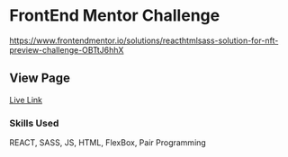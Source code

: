 
# FrontEnd Mentor Challenge

https://www.frontendmentor.io/solutions/reacthtmlsass-solution-for-nft-preview-challenge-OBTtJ6hhX

## View Page

[Live Link](https://desireejoy.github.io/nft-preview/)

### Skills Used

REACT, SASS, JS, HTML, FlexBox, Pair Programming
